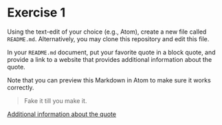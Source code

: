 # Exercise 1
Using the text-edit of your choice (e.g., Atom), create a new file called `README.md`. Alternatively, you may clone this repository and edit this file.

In your `README.md` document, put your favorite quote in a block quote, and provide a link to a website that provides additional information about the quote.

Note that you can preview this Markdown in Atom to make sure it works correctly.

> Fake it till you make it.

[Additional information about the quote](http://mentalfloss.com/article/74310/8-fake-it-til-you-make-it-strategies-backed-science  "Fake it till you make it")
